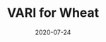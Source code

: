 ---
# Date this page was created.
date: 2020-07-24
layout: "project"

# Project title.
title: "VARI for Wheat"
authors:
- bangyou-zheng
# Project summary to display on homepage.
summary: "VARI for wheat with RGB camera at Gatton"

# Tags: can be used for filtering projects.
# Example: `tags = ["machine-learning", "deep-learning"]`
tags: ["Wheat", "Crop", "Visual"]

# Optional external URL for project (replaces project detail page).
external_link: ""
---